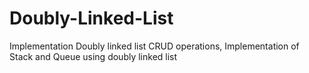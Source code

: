 # Doubly-Linked-List
Implementation Doubly linked list CRUD operations, 
Implementation of Stack and Queue using doubly linked list
